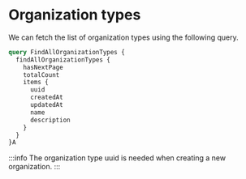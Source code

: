 # Organization types

We can fetch the list of organization types using the following query.

```graphql
query FindAllOrganizationTypes {
  findAllOrganizationTypes {
    hasNextPage
    totalCount
    items {
      uuid
      createdAt
      updatedAt
      name
      description
    }
  }
}A
```

:::info
The organization type uuid is needed when creating a new organization.
:::
